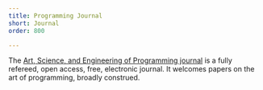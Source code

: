 ```yaml
---
title: Programming Journal
short: Journal
order: 800

---
```


The [Art, Science, and Engineering of Programming journal](http://programming-journal.org) is a fully refereed, open access, free, electronic journal. It welcomes papers on the art of programming, broadly construed.

<!--

The [LNCS Transactions on Aspect Oriented Software Development (TAOSD)](http://www.springer.com/series/7584)
aims to publish papers on all facets of aspect-oriented software
development (AOSD) techniques in the context of all phases of the software life
cycle, from requirements and design to implementation, maintenance and
evolution. The focus of the journal is on approaches for systematic
identification, modularization, representation and composition of crosscutting
concerns, and evaluation of such approaches and their impact on improving
quality attributes of software systems.

*[TAOSD]: Transactions on Aspect Oriented Software Development
*[AOSD]: Aspect-oriented Software Development

-->
